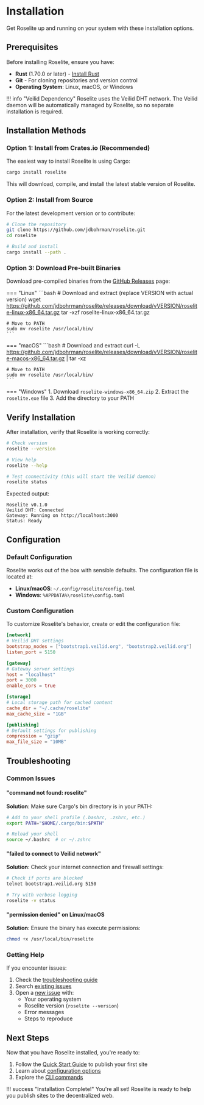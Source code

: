 # Installation

Get Roselite up and running on your system with these installation options.

## Prerequisites

Before installing Roselite, ensure you have:

- **Rust** (1.70.0 or later) - [Install Rust](https://rustup.rs/)
- **Git** - For cloning repositories and version control
- **Operating System**: Linux, macOS, or Windows

!!! info "Veilid Dependency"
    Roselite uses the Veilid DHT network. The Veilid daemon will be automatically managed by Roselite, so no separate installation is required.

## Installation Methods

### Option 1: Install from Crates.io (Recommended)

The easiest way to install Roselite is using Cargo:

```bash
cargo install roselite
```

This will download, compile, and install the latest stable version of Roselite.

### Option 2: Install from Source

For the latest development version or to contribute:

```bash
# Clone the repository
git clone https://github.com/jdbohrman/roselite.git
cd roselite

# Build and install
cargo install --path .
```

### Option 3: Download Pre-built Binaries

Download pre-compiled binaries from the [GitHub Releases](https://github.com/jdbohrman/roselite/releases) page:

=== "Linux"
    ```bash
    # Download and extract (replace VERSION with actual version)
    wget https://github.com/jdbohrman/roselite/releases/download/vVERSION/roselite-linux-x86_64.tar.gz
    tar -xzf roselite-linux-x86_64.tar.gz
    
    # Move to PATH
    sudo mv roselite /usr/local/bin/
    ```

=== "macOS"
    ```bash
    # Download and extract
    curl -L https://github.com/jdbohrman/roselite/releases/download/vVERSION/roselite-macos-x86_64.tar.gz | tar -xz
    
    # Move to PATH
    sudo mv roselite /usr/local/bin/
    ```

=== "Windows"
    1. Download `roselite-windows-x86_64.zip`
    2. Extract the `roselite.exe` file
    3. Add the directory to your PATH

## Verify Installation

After installation, verify that Roselite is working correctly:

```bash
# Check version
roselite --version

# View help
roselite --help

# Test connectivity (this will start the Veilid daemon)
roselite status
```

Expected output:
```
Roselite v0.1.0
Veilid DHT: Connected
Gateway: Running on http://localhost:3000
Status: Ready
```

## Configuration

### Default Configuration

Roselite works out of the box with sensible defaults. The configuration file is located at:

- **Linux/macOS**: `~/.config/roselite/config.toml`
- **Windows**: `%APPDATA%\roselite\config.toml`

### Custom Configuration

To customize Roselite's behavior, create or edit the configuration file:

```toml
[network]
# Veilid DHT settings
bootstrap_nodes = ["bootstrap1.veilid.org", "bootstrap2.veilid.org"]
listen_port = 5150

[gateway]
# Gateway server settings
host = "localhost"
port = 3000
enable_cors = true

[storage]
# Local storage path for cached content
cache_dir = "~/.cache/roselite"
max_cache_size = "1GB"

[publishing]
# Default settings for publishing
compression = "gzip"
max_file_size = "10MB"
```

## Troubleshooting

### Common Issues

#### "command not found: roselite"

**Solution**: Make sure Cargo's bin directory is in your PATH:

```bash
# Add to your shell profile (.bashrc, .zshrc, etc.)
export PATH="$HOME/.cargo/bin:$PATH"

# Reload your shell
source ~/.bashrc  # or ~/.zshrc
```

#### "failed to connect to Veilid network"

**Solution**: Check your internet connection and firewall settings:

```bash
# Check if ports are blocked
telnet bootstrap1.veilid.org 5150

# Try with verbose logging
roselite -v status
```

#### "permission denied" on Linux/macOS

**Solution**: Ensure the binary has execute permissions:

```bash
chmod +x /usr/local/bin/roselite
```

### Getting Help

If you encounter issues:

1. Check the [troubleshooting guide](troubleshooting.md)
2. Search [existing issues](https://github.com/jdbohrman/roselite/issues)
3. Open a [new issue](https://github.com/jdbohrman/roselite/issues/new) with:
   - Your operating system
   - Roselite version (`roselite --version`)
   - Error messages
   - Steps to reproduce

## Next Steps

Now that you have Roselite installed, you're ready to:

1. Follow the [Quick Start Guide](quickstart.md) to publish your first site
2. Learn about [configuration options](configuration.md)
3. Explore the [CLI commands](cli.md)

!!! success "Installation Complete!"
    You're all set! Roselite is ready to help you publish sites to the decentralized web. 